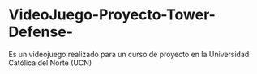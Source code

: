 # VideoJuego-Proyecto-Tower-Defense-
Es un videojuego realizado para un curso de proyecto en la Universidad Católica del Norte (UCN)

